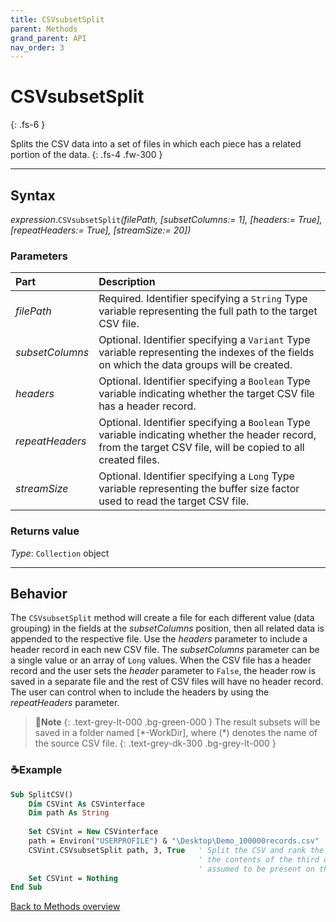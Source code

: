 ```yaml
---
title: CSVsubsetSplit
parent: Methods
grand_parent: API
nav_order: 3
---
```


# CSVsubsetSplit
{: .fs-6 }

Splits the CSV data into a set of files in which each piece has a related portion of the data.
{: .fs-4 .fw-300 }

---

## Syntax

*expression*.`CSVsubsetSplit`*(filePath, \[subsetColumns:= 1\], \[headers:= True\], \[repeatHeaders:= True\], \[streamSize:= 20])*

### Parameters

<table>
<thead>
<tr>
<th style="text-align: left;">Part</th>
<th style="text-align: left;">Description</th>
</tr>
</thead>
<tbody>
<tr>
<td style="text-align: left;"><em>filePath</em></td>
<td style="text-align: left;">Required. Identifier specifying a <code>String</code> Type variable representing the full path to the target CSV file.</td>
</tr>
<tr>
<td style="text-align: left;"><em>subsetColumns</em></td>
<td style="text-align: left;">Optional. Identifier specifying a <code>Variant</code> Type variable representing the indexes of the fields on which the data groups will be created.</td>
</tr>
<tr>
<td style="text-align: left;"><em>headers</em></td>
<td style="text-align: left;">Optional. Identifier specifying a <code>Boolean</code> Type variable indicating whether the target CSV file has a header record.</td>
</tr>
<tr>
<td style="text-align: left;"><em>repeatHeaders</em></td>
<td style="text-align: left;">Optional. Identifier specifying a <code>Boolean</code> Type variable indicating whether the header record, from the target CSV file, will be copied to all created files.</td>
</tr>
<tr>
<td style="text-align: left;"><em>streamSize</em></td>
<td style="text-align: left;">Optional. Identifier specifying a <code>Long</code> Type variable representing the buffer size factor used to read the target CSV file.</td>
</tr>
</tbody>
</table>

### Returns value

*Type*: `Collection` object

---

## Behavior

The `CSVsubsetSplit` method will create a file for each different value (data grouping) in the fields at the *subsetColumns* position, then all related data is appended to the respective file. Use the *headers* parameter to include a header record in each new CSV file. The *subsetColumns* parameter can be a single value or an array of `Long` values.  When the CSV file has a header record and the user sets the *header* parameter to `False`, the header row is saved in a separate file and the rest of CSV files will have no header record. The user can control when to include the headers by using the *repeatHeaders* parameter.

>📝**Note**
>{: .text-grey-lt-000 .bg-green-000 }
>The result subsets will be saved in a folder named [\*-WorkDir], where (\*) denotes the name of the source CSV file.
{: .text-grey-dk-300 .bg-grey-lt-000 }

### ☕Example

```vb
Sub SplitCSV()
    Dim CSVint As CSVinterface
    Dim path As String
    
    Set CSVint = New CSVinterface
    path = Environ("USERPROFILE") & "\Desktop\Demo_100000records.csv"
    CSVint.CSVsubsetSplit path, 3, True   ' Split the CSV and rank the resulting files by
                                          ' the contents of the third column. Header is
                                          ' assumed to be present on the file.
    Set CSVint = Nothing
End Sub
```

[Back to Methods overview](https://ws-garcia.github.io/VBA-CSV-interface/api/methods/)
